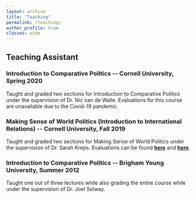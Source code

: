 ```yaml
---
layout: archive
title: "Teaching"
permalink: /teaching/
author_profile: true
classes: wide
---
```


## Teaching Assistant

### Introduction to Comparative Politics -- Cornell University, Spring 2020
Taught and graded two sections for Introduction to Comparative Politics under the supervision of Dr. Nic van de Walle. Evaluations for this course are unavailable due to the Covid-19 pandemic.

### Making Sense of World Politics (Introduction to International Relations) -- Cornell University, Fall 2019
Taught and graded two sections for Making Sense of World Politics under the supervision of Dr. Sarah Kreps. Evaluations can be found [__here__](/assets/files/Govt1817_fall2019_eval2.pdf) and [__here__](/assets/files/Govt1817_fall2019_eval2.pdf).

### Introduction to Comparative Politics -- Brigham Young University, Summer 2012
Taught one out of three lectures while also grading the entire course while under the supervision of Dr. Joel Selway. 
